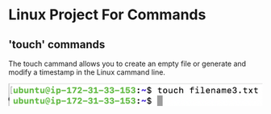 # Linux Project For Commands

## 'touch' commands

The touch cammand allows you to create an empty file or generate and modify a timestamp in the Linux cammand line.

![Alt text](<Images/Screenshot 2023-12-25 at 13.00.35.png>)